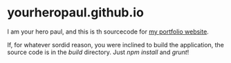 yourheropaul.github.io
======================

I am your hero paul, and this is th sourcecode for [my portfolio website](http://yourheropaul.com/ "My portfolio website").

If, for whatever sordid reason, you were inclined to build the application, the source code is in the *build* directory. Just *npm install* and *grunt*!
